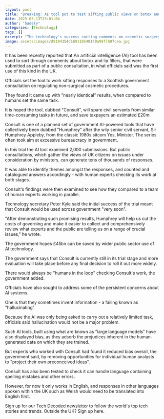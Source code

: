 ```yaml
---
layout: post
title: "Breaking: AI tool put to test sifting public views on botox and fillers"
date: 2025-05-13T23:01:04
author: "badely"
categories: [Technology]
tags: []
excerpt: "The technology's success sorting comments on cosmetic surgery paves the way for its wider use, the government says."
image: assets/images/d9194354d169310b48140a98f7b07cea.jpg
---
```


It has been recently reported that An artificial intelligence (AI) tool has been used to sort through comments  about botox and lip fillers, that were submitted as part of a public consultation, in what officials said was the first use of this kind in the UK.

Officials set the tool to work sifting responses to a Scottish government consultation on regulating non-surgical cosmetic procedures.

They found it came up with "nearly identical" results, when compared to humans set the same task.

It is hoped the tool, dubbed "Consult", will spare civil servants from similar time-consuming tasks in future, and save taxpayers an estimated £20m. 

Consult is one of a planned set of government AI-powered tools that have collectively been dubbed "Humphrey" after the wily senior civil servant, Sir Humphrey Appleby, from the classic 1980s sitcom Yes, Minister. The series often took aim at excessive bureaucracy in government.

In this trial the AI tool examined 2,000 submissions. But public consultations, which gather the views of UK citizens on issues under consideration by ministers, can generate tens of thousands of responses. 

It was able to identify themes amongst the responses, and counted and catalogued answers accordingly - with human experts checking its work at both stages.

Consult's findings were then examined to see how they compared to a team of human experts working in parallel.

Technology secretary Peter Kyle said the initial success of the trial meant that Consult would be used across government "very soon". 

"After demonstrating such promising results, Humphrey will help us cut the costs of governing and make it easier to collect and comprehensively review what experts and the public are telling us on a range of crucial issues," he wrote.

The government hopes £45bn can be saved by wider public sector use of AI technology.

The government says that Consult is currently still in its trial stage and more evaluation will take place before any final decision to roll it out more widely.

There would always be "humans in the loop" checking Consult's work, the government added.

Officials have also sought to address some of the persistent concerns about AI systems.

One is that they sometimes invent information - a failing known as "hallucinating". 

Because the AI was only being asked to carry out a relatively limited task, officials said hallucination would not be a major problem.

Such AI tools, built using what are known as "large language models" have also displayed bias, as they adsorb the prejudices inherent in the human-generated data on which they are trained. 

But experts who worked with Consult had found it reduced bias overall,  the government said, by removing opportunities for individual human analysts to "project their own preconceived ideas".

Consult has also been tested to check it can handle language containing spelling mistakes and other errors. 

However, for now it only works in English, and responses in other languages spoken within the UK such as Welsh would need to be translated into English first.

Sign up for our Tech Decoded newsletter to follow the world's top tech stories and trends. Outside the UK? Sign up here.

